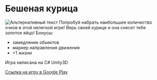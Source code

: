 # 	Бешеная курица
![Альтернативный текст](https://play-lh.googleusercontent.com/XhRTQ2Es2ZhGs10YrQAIBUvTxYYcyfYAEw6pY8VkO0PSfNL8ZfET1PZ1J06Pdx7L8Co=s180-rw)
Попробуй набрать наибольшее количество очков в этой нелегкой игре! Верь своей курице и она снесет тебе золотое яйцо!
Бонусы:
- замедление обьектов
- маркер направления движения
- +1 жизни

Игра написана на C# Unity3D

  [Ссылка на игру в Google Play](https://play.google.com/store/apps/details?id=com.deen812.crazychicken)
  
